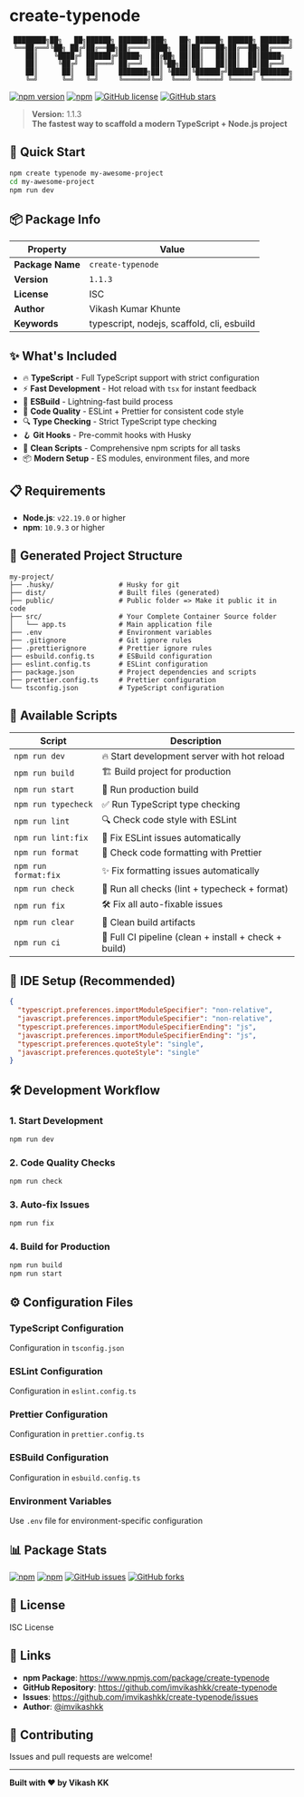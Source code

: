 # create-typenode

```
 ████████╗██╗   ██╗██████╗ ███████╗███╗   ██╗ ██████╗ ██████╗ ███████╗
 ╚══██╔══╝╚██╗ ██╔╝██╔══██╗██╔════╝████╗  ██║██╔═══██╗██╔══██╗██╔════╝
    ██║    ╚████╔╝ ██████╔╝█████╗  ██╔██╗ ██║██║   ██║██║  ██║█████╗
    ██║     ╚██╔╝  ██╔═══╝ ██╔══╝  ██║╚██╗██║██║   ██║██║  ██║██╔══╝
    ██║      ██║   ██║     ███████╗██║ ╚████║╚██████╔╝██████╔╝███████╗
    ╚═╝      ╚═╝   ╚═╝     ╚══════╝╚═╝  ╚═══╝ ╚═════╝ ╚═════╝ ╚══════╝
```

[![npm version](https://badge.fury.io/js/create-typenode.svg)](https://badge.fury.io/js/create-typenode)
[![npm](https://img.shields.io/npm/dt/create-typenode.svg)](https://www.npmjs.com/package/create-typenode)
[![GitHub license](https://img.shields.io/github/license/imvikashkk/create-typenode.svg)](https://github.com/imvikashkk/create-typenode/blob/main/LICENSE)
[![GitHub stars](https://img.shields.io/github/stars/imvikashkk/create-typenode.svg?style=social&label=Star&maxAge=2592000)](https://GitHub.com/imvikashkk/create-typenode/stargazers/)

> **Version:** 1.1.3  
> **The fastest way to scaffold a modern TypeScript + Node.js project**

## 🚀 Quick Start

```bash
npm create typenode my-awesome-project
cd my-awesome-project
npm run dev
```

## 📦 Package Info

| Property         | Value                                      |
| ---------------- | ------------------------------------------ |
| **Package Name** | `create-typenode`                          |
| **Version**      | `1.1.3`                                    |
| **License**      | ISC                                        |
| **Author**       | Vikash Kumar Khunte                        |
| **Keywords**     | typescript, nodejs, scaffold, cli, esbuild |

## ✨ What's Included

- 🔥 **TypeScript** - Full TypeScript support with strict configuration
- ⚡ **Fast Development** - Hot reload with `tsx` for instant feedback
- 🔧 **ESBuild** - Lightning-fast build process
- 📏 **Code Quality** - ESLint + Prettier for consistent code style
- 🔍 **Type Checking** - Strict TypeScript type checking
- 🪝 **Git Hooks** - Pre-commit hooks with Husky
- 🧹 **Clean Scripts** - Comprehensive npm scripts for all tasks
- 📦 **Modern Setup** - ES modules, environment files, and more

## 📋 Requirements

- **Node.js**: `v22.19.0` or higher
- **npm**: `10.9.3` or higher

## 📁 Generated Project Structure

```
my-project/
├── .husky/                # Husky for git
├── dist/                  # Built files (generated)
├── public/                # Public folder => Make it public it in code
├── src/                   # Your Complete Container Source folder
│   └── app.ts             # Main application file
├── .env                   # Environment variables
├── .gitignore             # Git ignore rules
├── .prettierignore        # Prettier ignore rules
├── esbuild.config.ts      # ESBuild configuration
├── eslint.config.ts       # ESLint configuration
├── package.json           # Project dependencies and scripts
├── prettier.config.ts     # Prettier configuration
└── tsconfig.json          # TypeScript configuration
```

## 🔧 Available Scripts

| Script               | Description                                           |
| -------------------- | ----------------------------------------------------- |
| `npm run dev`        | 🔥 Start development server with hot reload           |
| `npm run build`      | 🏗️ Build project for production                       |
| `npm run start`      | 🚀 Run production build                               |
| `npm run typecheck`  | ✅ Run TypeScript type checking                       |
| `npm run lint`       | 🔍 Check code style with ESLint                       |
| `npm run lint:fix`   | 🔧 Fix ESLint issues automatically                    |
| `npm run format`     | 🎨 Check code formatting with Prettier                |
| `npm run format:fix` | ✨ Fix formatting issues automatically                |
| `npm run check`      | 🧪 Run all checks (lint + typecheck + format)         |
| `npm run fix`        | 🛠️ Fix all auto-fixable issues                        |
| `npm run clear`      | 🧹 Clean build artifacts                              |
| `npm run ci`         | 🚦 Full CI pipeline (clean + install + check + build) |

## 🌟 IDE Setup (Recommended)

```json
{
  "typescript.preferences.importModuleSpecifier": "non-relative",
  "javascript.preferences.importModuleSpecifier": "non-relative",
  "typescript.preferences.importModuleSpecifierEnding": "js",
  "javascript.preferences.importModuleSpecifierEnding": "js",
  "typescript.preferences.quoteStyle": "single",
  "javascript.preferences.quoteStyle": "single"
}
```

## 🛠️ Development Workflow

### 1. Start Development

```bash
npm run dev
```

### 2. Code Quality Checks

```bash
npm run check
```

### 3. Auto-fix Issues

```bash
npm run fix
```

### 4. Build for Production

```bash
npm run build
npm run start
```

## ⚙️ Configuration Files

### TypeScript Configuration

Configuration in `tsconfig.json`

### ESLint Configuration

Configuration in `eslint.config.ts`

### Prettier Configuration

Configuration in `prettier.config.ts`

### ESBuild Configuration

Configuration in `esbuild.config.ts`

### Environment Variables

Use `.env` file for environment-specific configuration

## 📊 Package Stats

[![npm](https://img.shields.io/npm/v/create-typenode.svg)](https://www.npmjs.com/package/create-typenode)
[![npm](https://img.shields.io/npm/dm/create-typenode.svg)](https://www.npmjs.com/package/create-typenode)
[![GitHub issues](https://img.shields.io/github/issues/imvikashkk/create-typenode.svg)](https://github.com/imvikashkk/create-typenode/issues)
[![GitHub forks](https://img.shields.io/github/forks/imvikashkk/create-typenode.svg?style=social&label=Fork&maxAge=2592000)](https://GitHub.com/imvikashkk/create-typenode/network/)

## 📄 License

ISC License

## 🔗 Links

- **npm Package**: https://www.npmjs.com/package/create-typenode
- **GitHub Repository**: https://github.com/imvikashkk/create-typenode
- **Issues**: https://github.com/imvikashkk/create-typenode/issues
- **Author**: [@imvikashkk](https://github.com/imvikashkk)

## 🤝 Contributing

Issues and pull requests are welcome!

---

**Built with ❤️ by Vikash KK**
